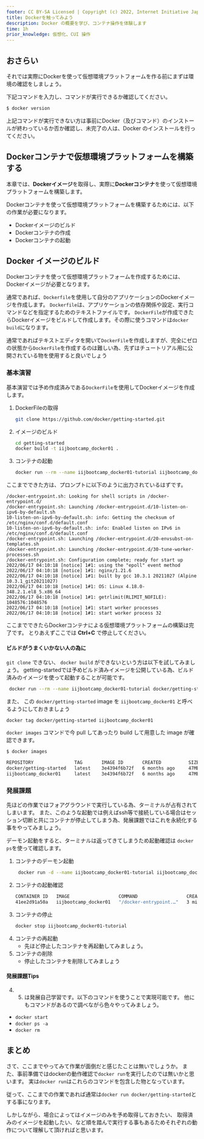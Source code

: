 ```yaml
---
footer: CC BY-SA Licensed | Copyright (c) 2022, Internet Initiative Japan Inc.
title: Dockerを触ってみよう
description: Docker の概要を学び、コンテナ操作を体験します
time: 1h
prior_knowledge: 仮想化、CUI 操作
---
```


<header-table/>

## おさらい

それでは実際にDockerを使って仮想環境プラットフォームを作る前にまずは環境の確認をしましょう。

下記コマンドを入力し、コマンドが実行できるか確認してください。

```bash
$ docker version
```

上記コマンドが実行できない方は事前にDocker（及びコマンド）のインストールが終わっているか否か確認し、未完了の人は、Docker のインストールを行ってください。

## Dockerコンテナで仮想環境プラットフォームを構築する

本章では、**Dockerイメージ**を取得し、実際に**Dockerコンテナ**を使って仮想環境プラットフォームを構築します。

Dockerコンテナを使って仮想環境プラットフォームを構築するためには、以下の作業が必要になります。

- Dockerイメージのビルド
- Dockerコンテナの作成
- Dockerコンテナの起動

## Docker イメージのビルド

Dockerコンテナを使って仮想環境プラットフォームを作成するためには、Dockerイメージが必要となります。

通常であれば、`Dockerfile`を使用して自分のアプリケーションのDockerイメージを作成します。
`Dockerfile`は、アプリケーションの依存関係や設定、実行コマンドなどを指定するためのテキストファイルです。
`DockerFile`が作成できたらDockerイメージをビルドして作成します。その際に使うコマンドは`docker build`になります。

通常であればテキストエディタを開いて`DockerFile`を作成しますが、完全にゼロの状態から`DockerFile`を作成するのは難しい為、先ずはチュートリアル用に公開されている物を使用すると良いでしょう

### 基本演習

基本演習では予め作成済みである`DockerFile`を使用してDockerイメージを作成します。

1. DockerFileの取得
    ```bash
    git clone https://github.com/docker/getting-started.git
    ```
2. イメージのビルド
    ```bash
    cd getting-started
    docker build -t iijbootcamp_docker01 .
    ```
3. コンテナの起動
    ```bash
    docker run --rm --name iijbootcamp_docker01-tutorial iijbootcamp_docker01
    ```

ここまでできた方は、プロンプトに以下のように出力されているはずです。

```
/docker-entrypoint.sh: Looking for shell scripts in /docker-entrypoint.d/
/docker-entrypoint.sh: Launching /docker-entrypoint.d/10-listen-on-ipv6-by-default.sh
10-listen-on-ipv6-by-default.sh: info: Getting the checksum of /etc/nginx/conf.d/default.conf
10-listen-on-ipv6-by-default.sh: info: Enabled listen on IPv6 in /etc/nginx/conf.d/default.conf
/docker-entrypoint.sh: Launching /docker-entrypoint.d/20-envsubst-on-templates.sh
/docker-entrypoint.sh: Launching /docker-entrypoint.d/30-tune-worker-processes.sh
/docker-entrypoint.sh: Configuration complete; ready for start up
2022/06/17 04:10:18 [notice] 1#1: using the "epoll" event method
2022/06/17 04:10:18 [notice] 1#1: nginx/1.21.6
2022/06/17 04:10:18 [notice] 1#1: built by gcc 10.3.1 20211027 (Alpine 10.3.1_git20211027)
2022/06/17 04:10:18 [notice] 1#1: OS: Linux 4.18.0-348.2.1.el8_5.x86_64
2022/06/17 04:10:18 [notice] 1#1: getrlimit(RLIMIT_NOFILE): 1048576:1048576
2022/06/17 04:10:18 [notice] 1#1: start worker processes
2022/06/17 04:10:18 [notice] 1#1: start worker process 32
```

ここまでできたらDockerコンテナによる仮想環境プラットフォームの構築は完了です。
とりあえずここでは **Ctrl+C** で停止してください。

#### ビルドがうまくいかない人の為に

`git clone` できない、 `docker build` ができないという方は以下を試してみましょう。
getting-startedでは予めビルド済みイメージを公開している為、ビルド済みのイメージを使って起動することが可能です。


```bash
 docker run --rm --name iijbootcamp_docker01-tutorial docker/getting-started
```

また、 この ```docker/getting-started``` image を ```iijbootcamp_docker01``` と呼べるようにしておきましょう

```
docker tag docker/getting-started iijbootcamp_docker01
```

```docker images``` コマンドで今 pull してあったり build して用意した image が確認できます。

```bash
$ docker images

REPOSITORY               TAG       IMAGE ID       CREATED          SIZE
docker/getting-started   latest    3e4394f6b72f   6 months ago     47MB
iijbootcamp_docker01     latest    3e4394f6b72f   6 months ago     47MB
```

### 発展課題

先ほどの作業ではフォアグラウンドで実行している為、ターミナルが占有されてしまいます。
また、このような起動では例えばssh等で接続している場合はセッション切断と共にコンテナが停止してしまう為、発展課題ではこれを永続化する事をやってみましょう。

デーモン起動をすると、ターミナルは返ってきてしまうため起動確認は `docker ps`を使って確認します。

1. コンテナのデーモン起動
   ```bash
    docker run -d --name iijbootcamp_docker01-tutorial iijbootcamp_docker01
    ```
2. コンテナの起動確認
    ```bash
    CONTAINER ID   IMAGE                  COMMAND                  CREATED         STATUS         PORTS     NAMES
    41ee2d91a50a   iijbootcamp_docker01   "/docker-entrypoint.…"   3 minutes ago   Up 3 seconds   80/tcp    iijbootcamp_docker01-tutorial
    ```
3. コンテナの停止
    ```bash
    docker stop iijbootcamp_docker01-tutorial
    ```
4. コンテナの再起動
    - 先ほど停止したコンテナを再起動してみましょう。
5. コンテナの削除
   - 停止したコンテナを削除してみましょう

#### 発展課題Tips

4. 5. は発展自己学習です。以下のコマンドを使うことで実現可能です。
他にもコマンドがあるので調べながら色々やってみましょう。

  - `docker start`
  - `docker ps -a`
  - `docker rm`


## まとめ

さて、ここまでやってみて作業が面倒だと感じたことは無いでしょうか。
また、事前準備ではdockerの動作確認で`docker run`を実行したのでは無いかと思います。
実は`docker run`はこれらのコマンドを包含した物となっています。

従って、ここまでの作業であれば通常は`docker run docker/getting-started`とする事になります。

しかしながら、場合によってはイメージのみを予め取得しておきたい、
取得済みのイメージを起動したい、など順を踏んで実行する事もあるためそれぞれの動作について理解して頂ければと思います。

<credit-footer/>
